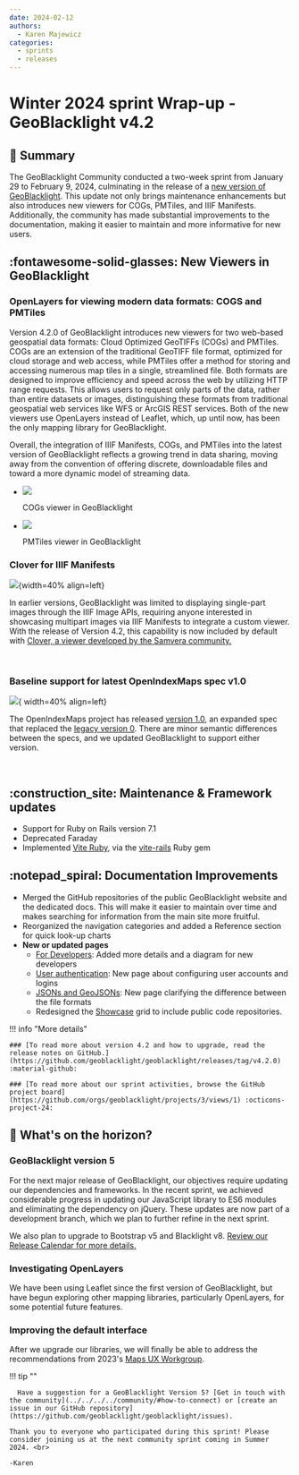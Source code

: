 ```yaml
---
date: 2024-02-12
authors:
  - Karen Majewicz
categories:
  - sprints
  - releases
---
```


# Winter 2024 sprint Wrap-up - GeoBlacklight v4.2

## :pushpin: Summary

The GeoBlacklight Community conducted a two-week sprint from January 29 to February 9, 2024, culminating in the release of a [new version of GeoBlacklight](https://github.com/geoblacklight/geoblacklight/releases/tag/v4.2.0). This update not only brings maintenance enhancements but also introduces new viewers for COGs, PMTiles, and IIIF Manifests. Additionally, the community has made substantial improvements to the documentation, making it easier to maintain and more informative for new users.

<!-- more -->

## :fontawesome-solid-glasses: New Viewers in GeoBlacklight

### OpenLayers for viewing modern data formats: COGS and PMTiles 

Version 4.2.0 of GeoBlacklight introduces new viewers for two web-based geospatial data formats: Cloud Optimized GeoTIFFs (COGs) and PMTiles. COGs are an extension of the traditional GeoTIFF file format, optimized for cloud storage and web access, while PMTiles offer a method for storing and accessing numerous map tiles in a single, streamlined file. Both formats are designed to improve efficiency and speed across the web by utilizing HTTP range requests. This allows users to request only parts of the data, rather than entire datasets or images, distinguishing these formats from traditional geospatial web services like WFS or ArcGIS REST services. Both of the new viewers use OpenLayers instead of Leaflet, which, up until now, has been the only mapping library for GeoBlacklight. 

Overall, the integration of IIIF Manifests, COGs, and PMTiles into the latest version of GeoBlacklight reflects a growing trend in data sharing, moving away from the convention of offering discrete, downloadable files and toward a more dynamic model of streaming data.

<div class="grid cards" markdown>

-   ![](blog-images/cog-layer.png)
	 
	COGs viewer in GeoBlacklight 	

-   ![](blog-images/pmtiles.png)

     PMTiles viewer in GeoBlacklight 

</div>

### Clover for IIIF Manifests


![](blog-images/clover.png){width=40% align=left}

In earlier versions, GeoBlacklight was limited to displaying single-part images through the IIIF Image APIs, requiring anyone interested in showcasing multipart images via IIIF Manifests to integrate a custom viewer. With the release of Version 4.2, this capability is now included by default with [Clover, a viewer developed by the Samvera community.](https://samvera-labs.github.io/clover-iiif/docs)

<br clear="left"/>

### Baseline support for latest OpenIndexMaps spec v1.0  

![](blog-images/index-map-update.png){ width=40% align=left}

The OpenIndexMaps project has released [version 1.0](https://openindexmaps.org/specification/1.0.0), an expanded spec that replaced the [legacy version 0](https://openindexmaps.org/specification/0.0.0). There are minor semantic differences between the specs, and we updated GeoBlacklight to support either version.

<br clear="left"/>


## :construction_site: Maintenance & Framework updates

- Support for Ruby on Rails version 7.1
- Deprecated Faraday
- Implemented [Vite Ruby](https://vite-ruby.netlify.app/), via the [vite-rails](https://vite-ruby.netlify.app/guide/rails.html) Ruby gem

## :notepad_spiral: Documentation Improvements

- Merged the GitHub repositories of the public GeoBlacklight website and the dedicated docs.  This will make it easier to maintain over time and makes searching for information from the main site more fruitful.
- Reorganized the navigation categories and added a Reference section for quick look-up charts
- **New or updated pages**
    - [For Developers](../../docs/developers.md): Added more details and a diagram for new developers
    - [User authentication](../../docs/user_authentication.md): New page about configuring user accounts and logins
    - [JSONs and GeoJSONs](../../docs/json-geojson.md): New page clarifying the difference between the file formats
    - Redesigned the [Showcase](../../showcase/index.md) grid to include public code repositories.

!!! info "More details"

	### [To read more about version 4.2 and how to upgrade, read the release notes on GitHub.](https://github.com/geoblacklight/geoblacklight/releases/tag/v4.2.0) :material-github:
	
	### [To read more about our sprint activities, browse the GitHub project board](https://github.com/orgs/geoblacklight/projects/3/views/1) :octicons-project-24:

## :sunrise_over_mountains: What's on the horizon?
 
### GeoBlacklight version 5

For the next major release of GeoBlacklight, our objectives require updating our dependencies and frameworks. In the recent sprint, we achieved considerable progress in updating our JavaScript library to ES6 modules and eliminating the dependency on jQuery. These updates are now part of a development branch, which we plan to further refine in the next sprint.

We also plan to upgrade to Bootstrap v5 and Blacklight v8.  [Review our Release Calendar for more details.](../../docs/releases.md)


### Investigating OpenLayers

We have been using Leaflet since the first version of GeoBlacklight, but have begun exploring other mapping libraries, particularly OpenLayers, for some potential future features. 

### Improving the default interface

After we upgrade our libraries, we will finally be able to address the recommendations from 2023's [Maps UX Workgroup](https://docs.google.com/document/d/1ZXfTMGVAjzi5-KUIqshkLFmkPTFpH-G6cHbLl1oGw6k/edit).

!!! tip ""

      Have a suggestion for a GeoBlacklight Version 5? [Get in touch with the community](../../../../community/#how-to-connect) or [create an issue in our GitHub repository](https://github.com/geoblacklight/geoblacklight/issues).

	Thank you to everyone who participated during this sprint! Please consider joining us at the next community sprint coming in Summer 2024. <br>
	
	-Karen